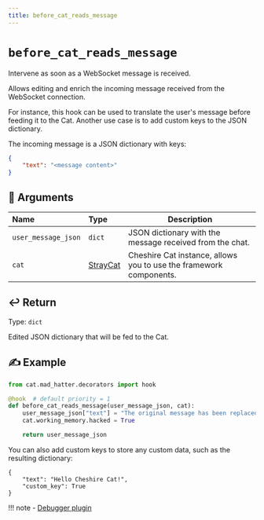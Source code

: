 ```yaml
---
title: before_cat_reads_message
---
```


# `before_cat_reads_message`

Intervene as soon as a WebSocket message is received.

Allows editing and enrich the incoming message received from the WebSocket connection.

For instance, this hook can be used to translate the user's message before feeding it to the Cat.
Another use case is to add custom keys to the JSON dictionary.

The incoming message is a JSON dictionary with keys:
```json
{
    "text": "<message content>"
}
```

## &#x1F4C4; Arguments

| Name                | Type                                                                    | Description                                                        |
|:--------------------|:------------------------------------------------------------------------|--------------------------------------------------------------------|
| `user_message_json` | `dict`                                                                  | JSON dictionary with the message received from the chat.           |
| `cat`               | [StrayCat](../../../framework/cat-components/cheshire_cat/stray_cat.md) | Cheshire Cat instance, allows you to use the framework components. |

## &#x21A9;&#xFE0F; Return

Type: `dict`

Edited JSON dictionary that will be fed to the Cat.

## &#x270D; Example

```python
from cat.mad_hatter.decorators import hook

@hook  # default priority = 1 
def before_cat_reads_message(user_message_json, cat):
    user_message_json["text"] = "The original message has been replaced"
    cat.working_memory.hacked = True

    return user_message_json
```

You can also add custom keys to store any custom data, such as the resulting dictionary:
```
{
    "text": "Hello Cheshire Cat!",
    "custom_key": True
}
```

!!! note
    - [Debugger plugin](https://github.com/sambarza/cc-vscode-debugpy)
